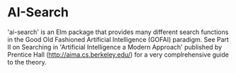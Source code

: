 # AI-Search

'ai-search' is an Elm package that provides many different search functions in the Good Old Fashioned Artificial Intelligence (GOFAI) paradigm. See Part II on Searching in 'Artificial Intelligence a Modern Approach'
published by Prentice Hall (http://aima.cs.berkeley.edu/) for a very complrehensive guide to the theory.
